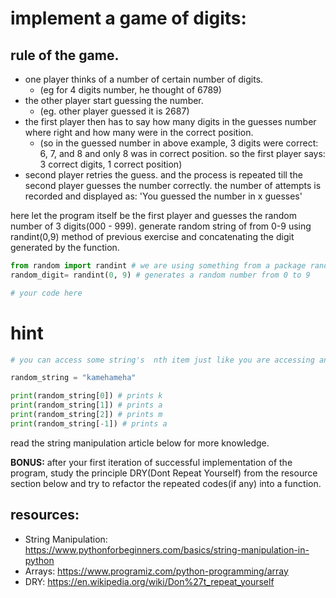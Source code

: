 # implement a game of digits:

## rule of the game.
- one player thinks of a number of certain number of digits.
  - (eg for 4 digits number, he thought of 6789)
- the other player start guessing the number.
  - (eg. other player guessed it is 2687)
- the first player then has to say how many digits in the guesses number where right and how many were in the correct position. 
  - (so in the guessed number in above example, 3 digits were correct: 6, 7, and 8 and only 8 was in correct position. so the first player says: 3 correct digits, 1 correct position)
- second player retries the guess. and the process is repeated till the second player guesses the number correctly. the number of attempts is recorded and displayed as: 'You guessed the number in x guesses'


here let the program itself be the first player and guesses the random number of 3 digits(000 - 999).
generate random string of from 0-9 using randint(0,9) method of previous exercise and concatenating the digit generated by the function.

```python
from random import randint # we are using something from a package random
random_digit= randint(0, 9) # generates a random number from 0 to 9

# your code here
```

# hint
```python
# you can access some string's  nth item just like you are accessing an item from a list

random_string = "kamehameha"

print(random_string[0]) # prints k
print(random_string[1]) # prints a
print(random_string[2]) # prints m
print(random_string[-1]) # prints a
```
read the string manipulation article below for more knowledge.

**BONUS:** after your first iteration of successful implementation of the program, study the principle DRY(Dont Repeat Yourself) from the resource section below and try to refactor the repeated codes(if any) into a function.



## resources:

- String Manipulation: https://www.pythonforbeginners.com/basics/string-manipulation-in-python
- Arrays: https://www.programiz.com/python-programming/array
- DRY: https://en.wikipedia.org/wiki/Don%27t_repeat_yourself
